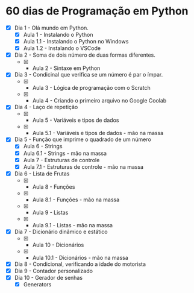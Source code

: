 # 60 dias de Programação em Python

- [x] Dia 1 - Olá mundo em Python.
  - [x] Aula 1 - Instalando o Python
  - [x] Aula 1.1 - Instalando o Python no Windows
  - [x] Aula 1.2 - Instalando o VSCode
- [x] Dia 2 - Soma de dois número de duas formas diferentes.
  - [x] - Aula 2 - Sintaxe em Python
- [x] Dia 3 - Condicinal que verifica se um número é par o ímpar.
  - [x] - Aula 3 - Lógica de programação com o Scratch
  - [x] - Aula 4 - Criando o primeiro arquivo no Google Coolab
- [x] Dia 4 - Laço de repetição
  - [x] - Aula 5 - Variáveis e tipos de dados
  - [x] - Aula 5.1 - Variáveis e tipos de dados - mão na massa
- [x] Dia 5 - Função que imprime o quadrado de um número
  - [x] Aula 6 - Strings
  - [x] Aula 6.1 - Strings - mão na massa
  - [x] Aula 7 - Estruturas de controle
  - [x] Aula 7.1 - Estruturas de controle - mão na massa
- [x] Dia 6 - Lista de Frutas
  - [x] - Aula 8 - Funções
  - [x] - Aula 8.1 - Funções - mão na massa
  - [x] - Aula 9 - Listas
  - [x] - Aula 9.1 - Listas - mão na massa
- [x] Dia 7 - Dicionário dinâmico e estático
  - [x] - Aula 10 - Dicionários
  - [x] - Aula 10.1 - Dicionários - mão na massa
- [x] Dia 8 - Condicional, verificando a idade do motorista
- [x] Dia 9 - Contador personalizado
- [x] Dia 10 - Gerador de senhas
  - [x] Generators
